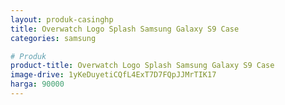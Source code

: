 ```yaml
---
layout: produk-casinghp
title: Overwatch Logo Splash Samsung Galaxy S9 Case
categories: samsung

# Produk
product-title: Overwatch Logo Splash Samsung Galaxy S9 Case
image-drive: 1yKeDuyetiCQfL4ExT7D7FQpJJMrTIK17
harga: 90000
---
```

